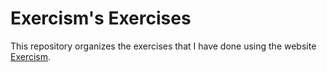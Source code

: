 # Exercism's Exercises

This repository organizes the exercises that I have done using the website [Exercism](exercism.org).
